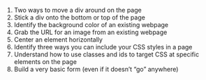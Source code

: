 <ol>
<li>Two ways to move a div around on the page</li>
<li>Stick a div onto the bottom or top of the page</li>
<li>Identify the background color of an existing webpage</li>
<li>Grab the URL for an image from an existing webpage</li>
<li>Center an element horizontally</li>
<li>Identify three ways you can include your CSS styles in a page</li>
<li>Understand how to use classes and ids to target CSS at specific elements on the page</li>
<li>Build a very basic form (even if it doesn’t “go” anywhere)</li>
</ol>